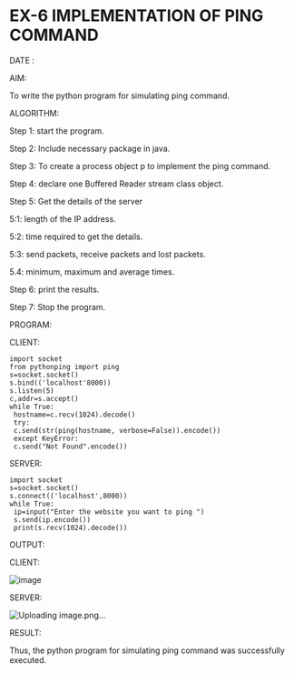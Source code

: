 # EX-6 IMPLEMENTATION OF PING COMMAND

DATE :

AIM:

To write the python program for simulating ping command.

ALGORITHM:

Step 1: start the program.

Step 2: Include necessary package in java.

Step 3: To create a process object p to implement the ping command.

Step 4: declare one Buffered Reader stream class object.

Step 5: Get the details of the server

  5:1: length of the IP address.

  5:2: time required to get the details.

  5:3: send packets, receive packets and lost packets. 

  5.4: minimum, maximum and average times.

Step 6: print the results. 

Step 7: Stop the program.

PROGRAM:

CLIENT:
```
import socket
from pythonping import ping
s=socket.socket()
s.bind(('localhost'8000))
s.listen(5)
c,addr=s.accept()
while True:
 hostname=c.recv(1024).decode()
 try:
 c.send(str(ping(hostname, verbose=False)).encode())
 except KeyError:
 c.send("Not Found".encode())
 ```
SERVER:
```
import socket
s=socket.socket()
s.connect(('localhost',8000))
while True:
 ip=input("Enter the website you want to ping ")
 s.send(ip.encode())
 print(s.recv(1024).decode())
 ```

OUTPUT:

CLIENT:

![image](https://github.com/Subalakshmisuresh/EX-6/assets/121957896/214ae732-70db-49d9-b5ad-0ce09ae8d74a)


SERVER:

![Uploading image.png…]()


RESULT:

Thus, the python program for simulating ping command was successfully executed.
